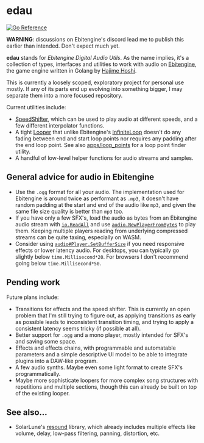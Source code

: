# edau
[![Go Reference](https://pkg.go.dev/badge/github.com/tinne26/edau.svg)](https://pkg.go.dev/github.com/tinne26/edau)

**WARNING**: discussions on Ebitengine's discord lead me to publish this earlier than intended. Don't expect much yet.

**edau** stands for *Ebitengine Digital Audio Utils*. As the name implies, it's a collection of types, interfaces and utilities to work with audio on [Ebitengine](https://github.com/hajimehoshi/ebiten), the game engine written in Golang by [Hajime Hoshi](https://github.com/hajimehoshi).

This is currently a loosely scoped, exploratory project for personal use mostly. If any of its parts end up evolving into something bigger, I may separate them into a more focused repository.

Current utilities include:
- [SpeedShifter](https://pkg.go.dev/github.com/tinne26/edau#SpeedShifter), which can be used to play audio at different speeds, and a few different interpolator functions.
- A tight [Looper](https://pkg.go.dev/github.com/tinne26/edau#Looper) that unlike Ebitengine's [InfiniteLoop](https://pkg.go.dev/github.com/hajimehoshi/ebiten/v2/audio#InfiniteLoop) doesn't do any fading between end and start loop points nor requires any padding after the end loop point. See also [apps/loop_points](https://github.com/tinne26/edau/tree/main/apps) for a loop point finder utility.
- A handful of low-level helper functions for audio streams and samples.

## General advice for audio in Ebitengine
- Use the `.ogg` format for all your audio. The implementation used for Ebitengine is around twice as performant as `.mp3`, it doesn't have random padding at the start and end of the audio like `mp3`, and given the same file size quality is better than `mp3` too.
- If you have only a few SFX's, load the audio as bytes from an Ebitengine audio stream with [`io.ReadAll`](https://pkg.go.dev/io#ReadAll) and use [`audio.NewPlayerFromBytes`](https://pkg.go.dev/github.com/hajimehoshi/ebiten/v2/audio#Context.NewPlayerFromBytes) to play them. Keeping multiple players reading from underlying compressed streams can be quite taxing, especially on WASM.
- Consider using [`audio#Player.SetBufferSize`](https://pkg.go.dev/github.com/hajimehoshi/ebiten/v2/audio#Player.SetBufferSize) if you need responsive effects or lower latency audio. For desktops, you can typically go slightly below `time.Millisecond*20`. For browsers I don't recommend going below `time.Millisecond*50`.

## Pending work
Future plans include:
- Transitions for effects and the speed shifter. This is currently an open problem that I'm still trying to figure out, as applying transitions as early as possible leads to inconsistent transition timing, and trying to apply a consistent latency seems tricky (if possible at all).
- Better support for `.ogg` and a mono player, mostly intended for SFX's and saving some space.
- Effects and effects chains, with programmable and automatable parameters and a simple descriptive UI model to be able to integrate plugins into a DAW-like program.
- A few audio synths. Maybe even some light format to create SFX's programmatically.
- Maybe more sophisticate loopers for more complex song structures with repetitions and multiple sections, though this can already be built on top of the existing looper.

## See also...
- SolarLune's [resound](https://github.com/SolarLune/resound) library, which already includes multiple effects like volume, delay, low-pass filtering, panning, distortion, etc.
